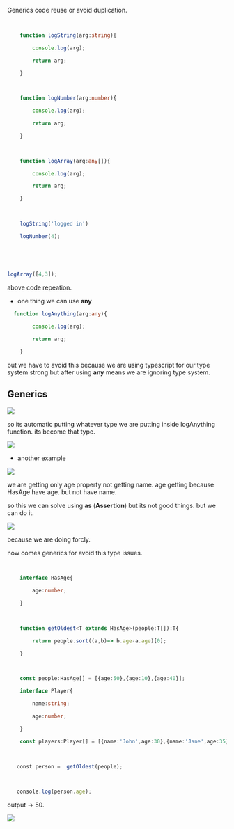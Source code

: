 Generics
	code reuse or avoid duplication.


```typescript
  

    function logString(arg:string){

        console.log(arg);

        return arg;

    }

  

    function logNumber(arg:number){

        console.log(arg);

        return arg;

    }

  

    function logArray(arg:any[]){

        console.log(arg);

        return arg;

    }

  

    logString('logged in')

    logNumber(4);

  
  
  

logArray([4,3]);
```


above code repeation.



- one thing we can use **any** 
```ts
  function logAnything(arg:any){

        console.log(arg);

        return arg;

    }
```

but we have to avoid this because we are using typescript for our type system strong but after using **any** means we are ignoring type system.



## Generics

![](https://i.imgur.com/aJP1xa7.png)


so its automatic putting whatever type we are putting inside logAnything function. its become that type.


![](https://i.imgur.com/noUQRMM.png)






- another example


![](https://i.imgur.com/AYCRPdz.png)


we are getting only age property not getting name.
age getting because HasAge have age. but not have name.


so this we can solve using **as** (**Assertion**)  but its not good things. but we can do it.

![](https://i.imgur.com/2tSb8wJ.png)


because we are doing forcly.

now comes generics for avoid this type issues.


```typescript
  

    interface HasAge{

        age:number;

    }

  

    function getOldest<T extends HasAge>(people:T[]):T{

        return people.sort((a,b)=> b.age-a.age)[0];

    }

  

    const people:HasAge[] = [{age:50},{age:10},{age:40}];

    interface Player{

        name:string;

        age:number;

    }

    const players:Player[] = [{name:'John',age:30},{name:'Jane',age:35},{name:'Joe',age:60},]

  

   const person =  getOldest(people);

  

   console.log(person.age);
```

output -> 50.

![](https://i.imgur.com/XdjlCbR.png)



